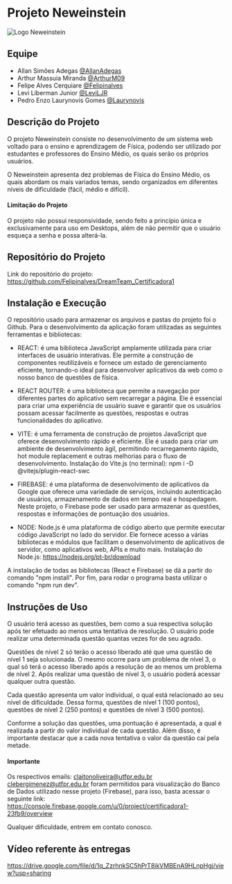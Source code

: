 

# Projeto Neweinstein

![Logo Neweinstein](https://i.imgur.com/lh5L7Z7.png)


## Equipe

- Allan Simões Adegas [@AllanAdegas](https://github.com/AllanAdegas)
- Arthur Massuia Miranda [@ArthurM09](https://github.com/ArthurM09)
- Felipe Alves Cerquiare [@Felipinalves](https://github.com/Felipinalves)
- Levi Liberman Junior [@LeviLJR](https://github.com/LeviLJR)
- Pedro Enzo Laurynovis Gomes [@Laurynovis](https://github.com/Laurynovis)


## Descrição do Projeto

O projeto Neweinstein consiste no desenvolvimento de um sistema web voltado para o ensino e aprendizagem de Física, podendo ser utilizado por estudantes e professores do Ensino Médio, os quais serão os próprios usuários.

O Neweinstein apresenta dez problemas de Física do Ensino Médio, os quais abordam os mais variados temas, sendo organizados em diferentes níveis de dificuldade (fácil, médio e difícil). 

#### Limitação do Projeto
O projeto não possui responsividade, sendo feito a princípio única e exclusivamente para uso em Desktops, além de não permitir que o usuário esqueça a senha e possa alterá-la.


## Repositório do Projeto

Link do repositório do projeto:
https://github.com/Felipinalves/DreamTeam_Certificadora1


## Instalação e Execução

O repositório usado para armazenar os arquivos e pastas do projeto foi o Github. Para o desenvolvimento da aplicação foram utilizadas as seguintes ferramentas e bibliotecas:

- REACT: é uma biblioteca JavaScript amplamente utilizada para criar interfaces de usuário interativas. Ele permite a construção de componentes reutilizáveis e fornece um estado de gerenciamento eficiente, tornando-o ideal para desenvolver aplicativos da web como o nosso banco de questões de física.

- REACT ROUTER: é uma biblioteca que permite a navegação por diferentes partes do aplicativo sem recarregar a página. Ele é essencial para criar uma experiência de usuário suave e garantir que os usuários possam acessar facilmente as questões, respostas e outras funcionalidades do aplicativo.

- VITE: é uma ferramenta de construção de projetos JavaScript que oferece desenvolvimento rápido e eficiente. Ele é usado para criar um ambiente de desenvolvimento ágil, permitindo recarregamento rápido, hot module replacement e outras melhorias para o fluxo de desenvolvimento.
Instalação do Vite.js (no terminal): npm i -D @vitejs/plugin-react-swc

- FIREBASE: é uma plataforma de desenvolvimento de aplicativos da Google que oferece uma variedade de serviços, incluindo autenticação de usuários, armazenamento de dados em tempo real e hospedagem. Neste projeto, o Firebase pode ser usado para armazenar as questões, respostas e informações de pontuação dos usuários.

- NODE: Node.js é uma plataforma de código aberto que permite executar código JavaScript no lado do servidor.  Ele fornece acesso a várias bibliotecas e módulos que facilitam o desenvolvimento de aplicativos de servidor, como aplicativos web, APIs e muito mais.
Instalação do Node.js: https://nodejs.org/pt-br/download

A instalação de todas as bibliotecas (React e Firebase) se dá a partir do comando "npm install". 
Por fim, para rodar o programa basta utilizar o comando "npm run dev".


## Instruções de Uso

O usuário terá acesso as questões, bem como a sua respectiva solução após ter efetuado ao menos uma tentativa de resolução. O usuário pode realizar uma determinada questão quantas vezes for de seu agrado.

Questões de nível 2 só terão o acesso liberado até que uma questão de nível 1 seja solucionada. O mesmo ocorre para um problema de nível 3, o qual só terá o acesso liberado após a resolução de ao menos um problema de nível 2. Após realizar uma questão de nível 3, o usuário poderá acessar qualquer outra questão.

Cada questão apresenta um valor individual, o qual está relacionado ao seu nível de dificuldade. Dessa forma, questões de nível 1 (100 pontos), questões de nível 2 (250 pontos) e questões de nível 3 (500 pontos).

Conforme a solução das questões, uma pontuação é apresentada, a qual é realizada a partir do valor individual de cada questão. Além disso, é importante destacar que a cada nova tentativa o valor da questão cai pela metade.

#### Importante

Os respectivos emails: 
claitonoliveira@utfpr.edu.br
clebergimenez@utfpr.edu.br
foram permitidos para visualização do Banco de Dados utilizado nesse projeto (Firebase), para isso, basta acessar o seguinte link:
https://console.firebase.google.com/u/0/project/certificadora1-23fb9/overview

Qualquer dificuldade, entrem em contato conosco.

## Vídeo referente às entregas
https://drive.google.com/file/d/1q_ZzrhnkSC5hPrT8ikVMBEnA9HLnpHgj/view?usp=sharing
